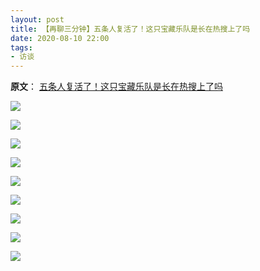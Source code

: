 ```yaml
---
layout: post
title: 【再聊三分钟】五条人复活了！这只宝藏乐队是长在热搜上了吗 
date: 2020-08-10 22:00
tags:
- 访谈
---
```

**原文**：
[五条人复活了！这只宝藏乐队是长在热搜上了吗](https://mp.weixin.qq.com/s/9O9DwlI5iSuQrZ8bpV4sWQ)

![](https://wx1.sinaimg.cn/large/006yk21nly1ghlrsc8zz2j30u01hcaih.jpg)

![](https://wx2.sinaimg.cn/large/006yk21nly1ghlrshuwmuj30u078be85.jpg)

![](https://wx4.sinaimg.cn/large/006yk21nly1ghlrslz0a8j30u07cjnph.jpg)

![](https://wx1.sinaimg.cn/large/006yk21nly1ghlrsr3zy3j30u08fsu12.jpg)

![](https://wx1.sinaimg.cn/large/006yk21nly1ghlrswbv1ej30u05zskjn.jpg)

![](https://wx4.sinaimg.cn/large/006yk21nly1ghlrt2rp91j30u086i7wm.jpg)

![](https://wx3.sinaimg.cn/large/006yk21nly1ghlrtmaly8j30u04wzu0y.jpg)

![](https://wx3.sinaimg.cn/large/006yk21nly1ghlrtqyl24j30u05kbx6r.jpg)

![](https://wx1.sinaimg.cn/large/006yk21nly1ghlrtv74jmj30u06lenpg.jpg)